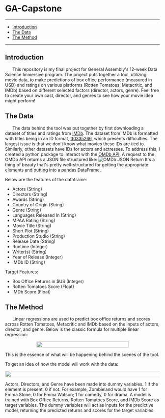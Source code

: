 # GA-Capstone

---

- [Introduction](#introduction)
- [The Data](#data)
- [The Method](#method)

---

<a id="introduction"></a>
## Introduction

&nbsp;&nbsp;&nbsp;&nbsp;&nbsp; This repository is my final project for General Assembly's 12-week Data Science Immersive program. The project puts together a tool, utilizing movie data, to make predictions of box office performance (measured in USD) and ratings on various platforms (Rotten Tomatoes, Metacritic, and IMDb) based on different selected factors (director, actors, genre). 
Feel free to create your own cast, director, and genres to see how your movie idea might perform!

<a id="data"></a>
## The Data

&nbsp;&nbsp;&nbsp;&nbsp;&nbsp; The data behind the tool was put together by first downloading a dataset of titles and ratings from [IMDb](https://www.imdb.com/interfaces/). The dataset from IMDb is formatted with titles being in an ID format, [tt0335266](http://www.imdb.com/title/tt0335266/), which presents difficulties. The largest issue is that we don't know what movies these IDs are tied to. Similarly, other datasets have IDs for actors and actresses. To address this, I created a python package to interact with the [OMDb API](http://www.omdbapi.com/). A request to the OMDb API returns a JSON file structured like: ![OMDb JSON Return](https://github.com/HIanMartinez/GA-Capstone/blob/master/assets/Screen%20Shot%202018-04-06%20at%201.00.06%20PM.png)
It's a thing of beauty that's pretty well-structured for getting the appropriate elements and putting into a pandas DataFrame. 

Below are the features of the dataframe:
* Actors (String)
* Directors (String)
* Awards (String) 
* Country of Origin (String)
* Genre (String)
* Languages Released In (String)
* MPAA Rating (String)
* Movie Title (String)
* Short Plot (String)
* Production Studio (String)
* Release Date (String)
* Runtime (Integer)
* Writer(s) (String)
* Year of Release (Integer)
* IMDb ID (String)

Target Features:
* Box Office Returns in $US (Integer)
* Rotten Tomatoes Score (Float)
* IMDb Score (Float)

<a id="method"></a>
## The Method

&nbsp;&nbsp;&nbsp;&nbsp;&nbsp; Linear regressions are used to predict box office returns and scores across Rotten Tomatoes, Metacritic and IMDb based on the inputs of actors, director, and genre. Below is the classic formula for multiple linear regression:
<p align="center">
<img width="300" height="20" src="https://github.com/HIanMartinez/GA-Capstone/blob/master/assets/CodeCogsEqn.png">
</p>
This is the essence of what will be happening behind the scenes of the tool. 

To get an idea of how the model will work with the data:
<p align="center">
<img width="600" height="20" src="https://github.com/HIanMartinez/GA-Capstone/blob/master/assets/CodeCogsEqnWords.png">
</p>
Actors, Directors, and Genre have been made into dummy variables. 1 if the element is present, 0 if not. For example, Zombieland would have 1 for Emma Stone, 0 for Emma Watson; 1 for comedy, 0 for drama. A model is trained with Box Office Returns, Rotten Tomatoes Score, and IMDb Score as target variables. The dummy variables will act as inputs for the predictive model, returning the predicted returns and scores for the target variables.
